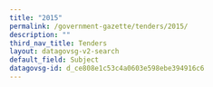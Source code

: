 ```yaml
---
title: "2015"
permalink: /government-gazette/tenders/2015/
description: ""
third_nav_title: Tenders
layout: datagovsg-v2-search
default_field: Subject
datagovsg-id: d_ce808e1c53c4a0603e598ebe394916c6
---
```

